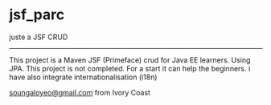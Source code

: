 # jsf_parc
juste a JSF CRUD
**********************************************************************
This project is a Maven JSF (Primeface) crud for Java EE learners.
Using JPA. This project is not completed. For a start it can help the beginners.
i have also integrate internationalisation (i18n)

soungaloyeo@gmail.com from Ivory Coast
